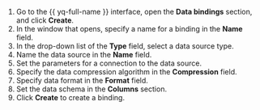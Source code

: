 1. Go to the {{ yq-full-name }} interface, open the **Data bindings** section, and click **Create**.
1. In the window that opens, specify a name for a binding in the **Name** field.
1. In the drop-down list of the **Type** field, select a data source type.
1. Name the data source in the **Name** field.
1. Set the parameters for a connection to the data source.
1. Specify the data compression algorithm in the **Compression** field.
1. Specify data format in the **Format** field.
1. Set the data schema in the **Columns** section.
1. Click **Create** to create a binding.
